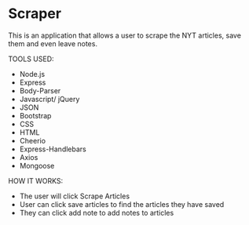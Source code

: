 # Scraper

This is an application that allows a user to scrape the NYT articles, save them and even leave notes.

TOOLS USED:
* Node.js
* Express 
* Body-Parser 
* Javascript/ jQuery
* JSON
* Bootstrap
* CSS
* HTML
* Cheerio
* Express-Handlebars
* Axios
* Mongoose

HOW IT WORKS:
* The user will click Scrape Articles
* User can click save articles to find the articles they have saved
* They can click add note to add notes to articles

